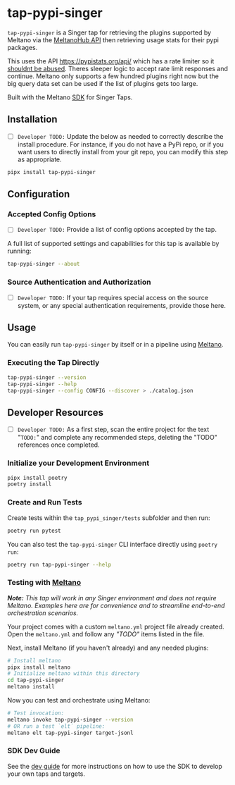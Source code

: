 # tap-pypi-singer

`tap-pypi-singer` is a Singer tap for retrieving the plugins supported by Meltano via the [MeltanoHub API](https://hub.meltano.com/singer/#api-resources)
then retrieving usage stats for their pypi packages.

This uses the API https://pypistats.org/api/ which has a rate limiter so it [shouldnt be abused](https://pypistats.org/api/#etiquette).
Theres sleeper logic to accept rate limit responses and continue. Meltano only supports a few hundred plugins right now but
the big query data set can be used if the list of plugins gets too large.

Built with the Meltano [SDK](https://gitlab.com/meltano/sdk) for Singer Taps.

## Installation

- [ ] `Developer TODO:` Update the below as needed to correctly describe the install procedure. For instance, if you do not have a PyPi repo, or if you want users to directly install from your git repo, you can modify this step as appropriate.

```bash
pipx install tap-pypi-singer
```

## Configuration

### Accepted Config Options

- [ ] `Developer TODO:` Provide a list of config options accepted by the tap.

A full list of supported settings and capabilities for this
tap is available by running:

```bash
tap-pypi-singer --about
```

### Source Authentication and Authorization

- [ ] `Developer TODO:` If your tap requires special access on the source system, or any special authentication requirements, provide those here.

## Usage

You can easily run `tap-pypi-singer` by itself or in a pipeline using [Meltano](www.meltano.com).

### Executing the Tap Directly

```bash
tap-pypi-singer --version
tap-pypi-singer --help
tap-pypi-singer --config CONFIG --discover > ./catalog.json
```

## Developer Resources

- [ ] `Developer TODO:` As a first step, scan the entire project for the text "`TODO:`" and complete any recommended steps, deleting the "TODO" references once completed.

### Initialize your Development Environment

```bash
pipx install poetry
poetry install
```

### Create and Run Tests

Create tests within the `tap_pypi_singer/tests` subfolder and
  then run:

```bash
poetry run pytest
```

You can also test the `tap-pypi-singer` CLI interface directly using `poetry run`:

```bash
poetry run tap-pypi-singer --help
```

### Testing with [Meltano](https://www.meltano.com)

_**Note:** This tap will work in any Singer environment and does not require Meltano.
Examples here are for convenience and to streamline end-to-end orchestration scenarios._

Your project comes with a custom `meltano.yml` project file already created. Open the `meltano.yml` and follow any _"TODO"_ items listed in
the file.

Next, install Meltano (if you haven't already) and any needed plugins:

```bash
# Install meltano
pipx install meltano
# Initialize meltano within this directory
cd tap-pypi-singer
meltano install
```

Now you can test and orchestrate using Meltano:

```bash
# Test invocation:
meltano invoke tap-pypi-singer --version
# OR run a test `elt` pipeline:
meltano elt tap-pypi-singer target-jsonl
```

### SDK Dev Guide

See the [dev guide](https://sdk.meltano.com/en/latest/dev_guide.html) for more instructions on how to use the SDK to 
develop your own taps and targets.

